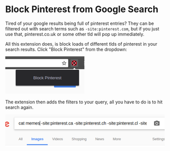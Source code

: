 # Block Pinterest from Google Search

Tired of your google results being full of pinterest entries? They can be filtered out with search terms such as `-site:pinterest.com`, but if you just use that, pinterest.co.uk or some other tld will pop up immediately.

All this extension does, is block loads of different tlds of pinterest in your search results. Click "Block Pinterest" from the dropdown:

![usage](img/usage.png)

The extension then adds the filters to your query, all you have to do is to hit search again.

![usage](img/newQuery.png)